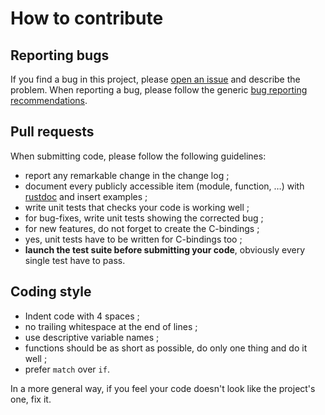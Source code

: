 # How to contribute


## Reporting bugs

If you find a bug in this project, please [open an issue](https://github.com/breard-r/libreauth/issues) and describe the problem. When reporting a bug, please follow the generic [bug reporting recommendations](http://www.chiark.greenend.org.uk/~sgtatham/bugs.html).


## Pull requests

When submitting code, please follow the following guidelines:

- report any remarkable change in the change log ;
- document every publicly accessible item (module, function, …) with [rustdoc](https://doc.rust-lang.org/book/documentation.html) and insert examples ;
- write unit tests that checks your code is working well ;
- for bug-fixes, write unit tests showing the corrected bug ;
- for new features, do not forget to create the C-bindings ;
- yes, unit tests have to be written for C-bindings too ;
- **launch the test suite before submitting your code**, obviously every single test have to pass.

## Coding style

- Indent code with 4 spaces ;
- no trailing whitespace at the end of lines ;
- use descriptive variable names ;
- functions should be as short as possible, do only one thing and do it well ;
- prefer `match` over `if`.

In a more general way, if you feel your code doesn't look like the project's one, fix it.
